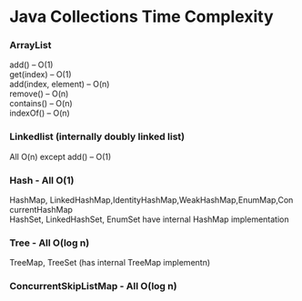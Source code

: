 # Java Collections Time Complexity
### ArrayList
add() – O(1)  
get(index) – O(1)  
add(index, element) – O(n)  
remove() – O(n)  
contains() – O(n)  
indexOf() – O(n)  

### Linkedlist (internally doubly linked list)  
All O(n) except add() – O(1)   

### Hash - All O(1)  
HashMap, LinkedHashMap,IdentityHashMap,WeakHashMap,EnumMap,ConcurrentHashMap  
HashSet, LinkedHashSet, EnumSet have internal HashMap implementation  

### Tree - All O(log n)  
TreeMap, TreeSet (has internal TreeMap implementn)  

### ConcurrentSkipListMap - All O(log n)  
